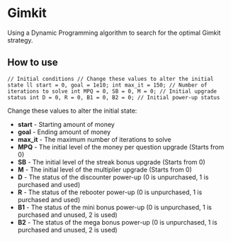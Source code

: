 # Gimkit
Using a Dynamic Programming algorithm to search for the optimal Gimkit strategy.

## How to use
`// Initial conditions
// Change these values to alter the initial state
ll start = 0, goal = 1e10;
int max_it = 150; // Number of iterations to solve
int MPQ = 0, SB = 0, M = 0; // Initial upgrade status
int D = 0, R = 0, B1 = 0, B2 = 0; // Initial power-up status`

Change these values to alter the initial state:
* **start** - Starting amount of money
* **goal** - Ending amount of money
* **max_it** - The maximum number of iterations to solve
* **MPQ** - The initial level of the money per question upgrade (Starts from 0)
* **SB** - The initial level of the streak bonus upgrade (Starts from 0)
* **M** - The initial level of the multiplier upgrade (Starts from 0)
* **D** - The status of the discounter power-up (0 is unpurchased, 1 is purchased and used)
* **R** - The status of the rebooter power-up (0 is unpurchased, 1 is purchased and used)
* **B1** - The status of the mini bonus power-up (0 is unpurchased, 1 is purchased and unused, 2 is used)
* **B2** - The status of the mega bonus power-up (0 is unpurchased, 1 is purchased and unused, 2 is used)
